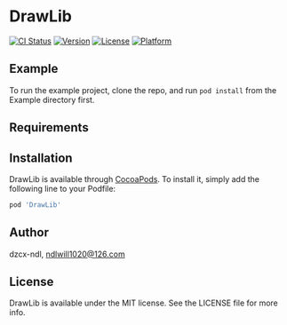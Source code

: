 # DrawLib

[![CI Status](https://img.shields.io/travis/dzcx-ndl/DrawLib.svg?style=flat)](https://travis-ci.org/dzcx-ndl/DrawLib)
[![Version](https://img.shields.io/cocoapods/v/DrawLib.svg?style=flat)](https://cocoapods.org/pods/DrawLib)
[![License](https://img.shields.io/cocoapods/l/DrawLib.svg?style=flat)](https://cocoapods.org/pods/DrawLib)
[![Platform](https://img.shields.io/cocoapods/p/DrawLib.svg?style=flat)](https://cocoapods.org/pods/DrawLib)

## Example

To run the example project, clone the repo, and run `pod install` from the Example directory first.

## Requirements

## Installation

DrawLib is available through [CocoaPods](https://cocoapods.org). To install
it, simply add the following line to your Podfile:

```ruby
pod 'DrawLib'
```

## Author

dzcx-ndl, ndlwill1020@126.com

## License

DrawLib is available under the MIT license. See the LICENSE file for more info.
